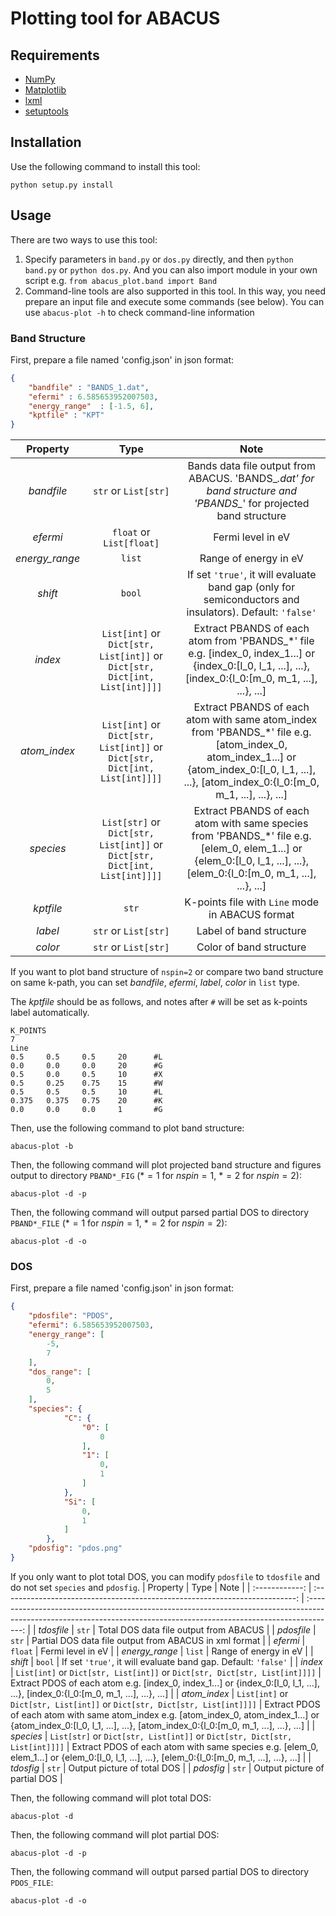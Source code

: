 <!--
 * @Date: 2021-08-21 21:58:06
 * @LastEditors: jiyuyang
 * @LastEditTime: 2022-01-03 17:21:08
 * @Mail: jiyuyang@mail.ustc.edu.cn, 1041176461@qq.com
-->

# Plotting tool for ABACUS

## Requirements
- [NumPy](https://numpy.org/)
- [Matplotlib](https://matplotlib.org/)
- [lxml](https://lxml.de/)
- [setuptools](https://setuptools.pypa.io/en/latest/index.html)

## Installation
Use the following command to install this tool:
```shell
python setup.py install
```

## Usage
There are two ways to use this tool:
1. Specify parameters in `band.py` or `dos.py` directly, and then `python band.py` or `python dos.py`. And you can also import module in your own script e.g. `from abacus_plot.band import Band`
2. Command-line tools are also supported in this tool. In this way, you need prepare an input file and execute some commands (see below). You can use `abacus-plot -h` to check command-line information

### Band Structure
First, prepare a file named 'config.json' in json format:
```json
{
	"bandfile" : "BANDS_1.dat",
	"efermi" : 6.585653952007503,
	"energy_range"	: [-1.5, 6],
	"kptfile" : "KPT"
}
```
|    Property    |                                    Type                                     |                                                                                             Note                                                                                             |
| :------------: | :-------------------------------------------------------------------------: | :------------------------------------------------------------------------------------------------------------------------------------------------------------------------------------------: |
|   *bandfile*   |                            `str` or `List[str]`                             |                                       Bands data file output from ABACUS. 'BANDS_*.dat' for band structure and 'PBANDS_*' for projected band structure                                       |
|    *efermi*    |                          `float` or `List[float]`                           |                                                                                      Fermi level in eV                                                                                       |
| *energy_range* |                                   `list`                                    |                                                                                    Range of energy in eV                                                                                     |
|    *shift*     |                                   `bool`                                    |                                           If set `'true'`, it will evaluate band gap (only for semiconductors and insulators). Default: `'false'`                                            |
|    *index*     | `List[int]` or `Dict[str, List[int]]` or `Dict[str, Dict[int, List[int]]]]` |                     Extract PBANDS of each atom from 'PBANDS_*' file e.g. [index_0, index_1...] or {index_0:[l_0, l_1, ...], ...}, [index_0:{l_0:[m_0, m_1, ...], ...}, ...]                      |
|  *atom_index*  | `List[int]` or `Dict[str, List[int]]` or `Dict[str, Dict[int, List[int]]]]` | Extract PBANDS of each atom with same atom_index from 'PBANDS_*' file e.g. [atom_index_0, atom_index_1...] or {atom_index_0:[l_0, l_1, ...], ...}, [atom_index_0:{l_0:[m_0, m_1, ...], ...}, ...] |
|   *species*    | `List[str]` or `Dict[str, List[int]]` or `Dict[str, Dict[int, List[int]]]]` |              Extract PBANDS of each atom with same species from 'PBANDS_*' file e.g. [elem_0, elem_1...] or {elem_0:[l_0, l_1, ...], ...}, [elem_0:{l_0:[m_0, m_1, ...], ...}, ...]               |
|   *kptfile*    |                                    `str`                                    |                                                                       K-points file with `Line` mode in ABACUS format                                                                        |
|    *label*     |                            `str` or `List[str]`                             |                                                                                   Label of band structure                                                                                    |
|    *color*     |                            `str` or `List[str]`                             |                                                                                   Color of band structure                                                                                    |

If you want to plot band structure of `nspin=2` or compare two band structure on same k-path, you can set *bandfile*, *efermi*, *label*, *color* in `list` type. 

The *kptfile* should be as follows, and notes after `#` will be set as k-points label automatically.
```shell
K_POINTS
7
Line
0.5     0.5     0.5     20      #L
0.0     0.0     0.0     20      #G
0.5     0.0     0.5     10      #X
0.5     0.25    0.75    15      #W
0.5     0.5     0.5     10      #L
0.375   0.375   0.75    20      #K
0.0     0.0     0.0     1       #G
```
Then, use the following command to plot band structure:
```shell
abacus-plot -b 
```

Then, the following command will plot projected band structure and figures output to directory `PBAND*_FIG` ($*=1$ for $nspin=1$, $*=2$ for $nspin=2$):
```shell
abacus-plot -d -p 
```

Then, the following command will output parsed partial DOS to directory `PBAND*_FILE` ($*=1$ for $nspin=1$, $*=2$ for $nspin=2$):
```shell
abacus-plot -d -o
```

### DOS
First, prepare a file named 'config.json' in json format:
```json
{
	"pdosfile": "PDOS",
	"efermi": 6.585653952007503,
	"energy_range": [
		-5,
		7
	],
	"dos_range": [
		0,
		5
	],
	"species": {
			"C": {
				"0": [
					0
				],
				"1": [
					0,
					1
				]
			},
			"Si": [
				0,
				1
			]
		},
	"pdosfig": "pdos.png"
}
```
If you only want to plot total DOS, you can modify `pdosfile` to `tdosfile` and do not set `species` and `pdosfig`.
|    Property    |                                    Type                                     |                                                                                 Note                                                                                  |
| :------------: | :-------------------------------------------------------------------------: | :-------------------------------------------------------------------------------------------------------------------------------------------------------------------: |
|   *tdosfile*   |                                    `str`                                    |                                                                Total DOS data file output from ABACUS                                                                 |
|   *pdosfile*   |                                    `str`                                    |                                                        Partial DOS data file output from ABACUS in xml format                                                         |
|    *efermi*    |                                   `float`                                   |                                                                           Fermi level in eV                                                                           |
| *energy_range* |                                   `list`                                    |                                                                         Range of energy in eV                                                                         |
|    *shift*     |                                   `bool`                                    |                                                    If set `'true'`, it will evaluate band gap. Default: `'false'`                                                     |
|    *index*     | `List[int]` or `Dict[str, List[int]]` or `Dict[str, Dict[str, List[int]]]]` |                     Extract PDOS of each atom e.g. [index_0, index_1...] or {index_0:[l_0, l_1, ...], ...}, [index_0:{l_0:[m_0, m_1, ...], ...}, ...]                      |
|  *atom_index*  | `List[int]` or `Dict[str, List[int]]` or `Dict[str, Dict[str, List[int]]]]` | Extract PDOS of each atom with same atom_index e.g. [atom_index_0, atom_index_1...] or {atom_index_0:[l_0, l_1, ...], ...}, [atom_index_0:{l_0:[m_0, m_1, ...], ...}, ...] |
|   *species*    | `List[str]` or `Dict[str, List[int]]` or `Dict[str, Dict[str, List[int]]]]` |              Extract PDOS of each atom with same species e.g. [elem_0, elem_1...] or {elem_0:[l_0, l_1, ...], ...}, [elem_0:{l_0:[m_0, m_1, ...], ...}, ...]               |
|   *tdosfig*    |                                    `str`                                    |                                                                      Output picture of total DOS                                                                      |
|   *pdosfig*    |                                    `str`                                    |                                                                     Output picture of partial DOS                                                                     |

Then, the following command will plot total DOS:
```shell
abacus-plot -d 
```

Then, the following command will plot partial DOS:
```shell
abacus-plot -d -p 
```

Then, the following command will output parsed partial DOS to directory `PDOS_FILE`:
```shell
abacus-plot -d -o
```
